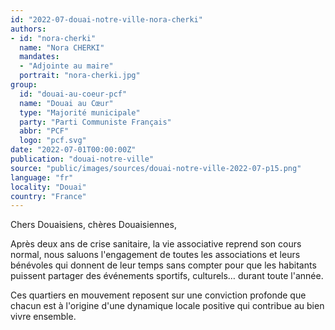 ```yaml
---
id: "2022-07-douai-notre-ville-nora-cherki"
authors:
- id: "nora-cherki"
  name: "Nora CHERKI"
  mandates: 
  - "Adjointe au maire"
  portrait: "nora-cherki.jpg"
group:
  id: "douai-au-coeur-pcf"
  name: "Douai au Cœur"
  type: "Majorité municipale"
  party: "Parti Communiste Français"
  abbr: "PCF"
  logo: "pcf.svg"
date: "2022-07-01T00:00:00Z"
publication: "douai-notre-ville"
source: "public/images/sources/douai-notre-ville-2022-07-p15.png"
language: "fr"
locality: "Douai"
country: "France"
---
```


Chers Douaisiens, chères Douaisiennes,

Après deux ans de crise sanitaire, la vie associative reprend son cours normal, nous saluons l'engagement de toutes les associations et leurs bénévoles qui donnent de leur temps sans compter pour que les habitants puissent partager des événements sportifs, culturels… durant toute l'année.

Ces quartiers en mouvement reposent sur une conviction profonde que chacun est à l'origine d'une dynamique locale positive qui contribue au bien vivre ensemble.
